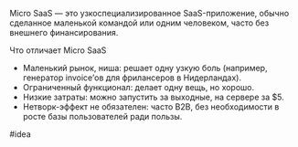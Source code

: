 Micro SaaS — это узкоспециализированное SaaS-приложение, обычно сделанное маленькой командой или одним человеком, часто без внешнего финансирования.

Что отличает Micro SaaS
- Маленький рынок, ниша: решает одну узкую боль (например, генератор invoice’ов для фрилансеров в Нидерландах).
- Ограниченный функционал: делает одну вещь, но хорошо.
- Низкие затраты: можно запустить за выходные, на сервере за $5.
- Нетворк-эффект не обязателен: часто B2B, без необходимости в росте базы пользователей ради пользы.

#idea
